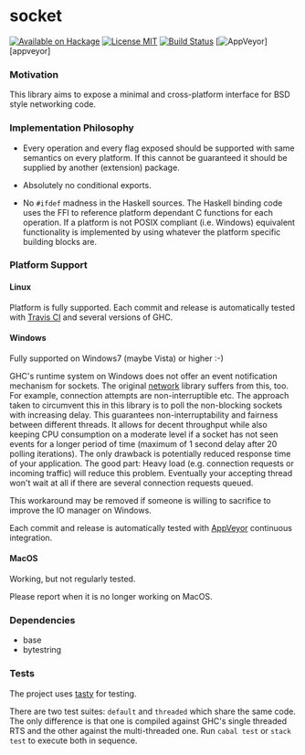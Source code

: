 socket
======

[![Available on Hackage][badge-hackage]][hackage]
[![License MIT][badge-license]][license]
[![Build Status][badge-travis]][travis]
[![AppVeyor][badge-appveyor]][appveyor]

### Motivation

This library aims to expose a minimal and cross-platform interface for
BSD style networking code.

### Implementation Philosophy

  - Every operation and every flag exposed should be supported with same
    semantics on every platform. If this cannot be guaranteed it should
    be supplied by another (extension) package.

  - Absolutely no conditional exports.

  - No `#ifdef` madness in the Haskell sources. The Haskell binding code
    uses the FFI to reference platform dependant C functions for each operation.
    If a platform is not POSIX compliant (i.e. Windows) equivalent functionality
    is implemented by using whatever the platform specific building blocks are.

### Platform Support

#### Linux

Platform is fully supported. Each commit and release is automatically tested with
[Travis CI](https://travis-ci.org/lpeterse/haskell-socket) and several versions
of GHC.

#### Windows

Fully supported on Windows7 (maybe Vista) or higher :-)

GHC's runtime system on Windows does not offer an event notification mechanism for sockets.
The original [network](https://hackage.haskell.org/package/network) library
suffers from this, too. For example, connection attempts are non-interruptible etc.
The approach taken to circumvent this in this library is to poll the
non-blocking sockets with increasing delay. This guarantees non-interruptability
and fairness between different threads. It allows for decent throughput
while also keeping CPU consumption on a moderate level if a socket has not seen
events for a longer period of time (maximum of 1 second delay after 20
polling iterations). The only drawback is potentially reduced response time
of your application. The good part: Heavy load (e.g. connection requests or
incoming traffic) will reduce this problem. Eventually your accepting thread
won't wait at all if there are several connection requests queued.

This workaround may be removed if someone is willing to sacrifice to improve
the IO manager on Windows.

Each commit and release is automatically tested with
[AppVeyor](https://ci.appveyor.com/project/lpeterse/haskell-socket) continuous
integration.

#### MacOS

Working, but not regularly tested.

Please report when it is no longer working on MacOS.

### Dependencies

   - base
   - bytestring

### Tests

The project uses [tasty](http://documentup.com/feuerbach/tasty) for testing.

There are two test suites: `default` and `threaded` which share the same
code. The only difference is that one is compiled against GHC's single threaded
RTS and the other against the multi-threaded one. Run `cabal test` or `stack test`
to execute both in sequence.

[badge-travis]: https://img.shields.io/travis/lpeterse/haskell-socket.svg
[travis]: https://travis-ci.org/lpeterse/haskell-socket
[badge-hackage]: https://img.shields.io/hackage/v/socket.svg?dummy
[badge-appveyor]: https://ci.appveyor.com/api/projects/status/i2il3a616s9yy48k/branch/master?svg=true
[hackage]: https://hackage.haskell.org/package/socket
[badge-license]: https://img.shields.io/badge/license-MIT-green.svg?dummy
[license]: https://github.com/lpeterse/haskell-socket/blob/master/LICENSE
[issues]: https://github.com/lpeterse/haskell-socket/issues
[Github]: https://github.com/lpeterse/haskell-socket

